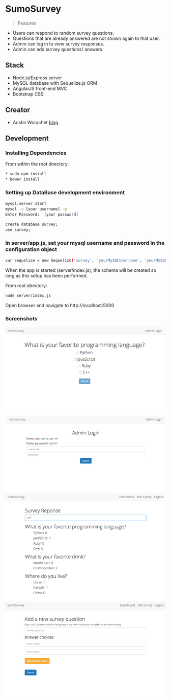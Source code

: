# SumoSurvey

> Features

- Users can respond to random survey questions.
- Questions that are already answered are not shown again to that user.
- Admin can log in to view survey responses.
- Admin can add survey questions/ answers.

## Stack
- Node.js/Express server
- MySQL database with Sequelize.js ORM
- AngularJS front-end MVC
- Bootstrap CSS

## Creator
- Austin Worachet [blog](http://austinwo.com)

## Development

### Installing Dependencies

From within the root directory:
```sh
* sudo npm install
* bower install
```

### Setting up DataBase development environment

```sh
mysql.server start
mysql -u [your username] -p
Enter Password:  [your password]
```

```sh
create database survey;
use survey;
```

### In server/app.js, set your mysql username and password in the configuration object

```sh
var sequelize = new Sequelize('survey', 'yourMySQLUsername', 'yourMySQLPassword');
```

When the app is started (server/index.js), the schema will be created so long as this setup has been performed.



From root directory:
```sh
node server/index.js
```

Open browser and navigate to http://localhost:5000


### Screenshots

![Survey](screenshots/1.png)
![Admin Login](screenshots/2.png)
![Survey Responses](screenshots/3.png)
![Add Survey Question](screenshots/4.png)
